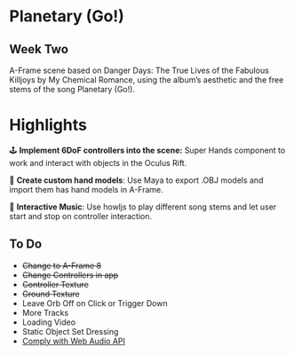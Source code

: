 # Planetary (Go!)

## Week Two

A-Frame scene based on Danger Days: The True Lives of  the Fabulous Killjoys by My Chemical Romance, using the album’s aesthetic and the free stems of the song Planetary (Go!).

# Highlights

🕹 **Implement 6DoF controllers into the scene:** Super Hands component to work and interact with objects in the Oculus Rift.    

🔫 **Create custom hand models**: Use Maya to export .OBJ models and import them has hand models in A-Frame.

💽 **Interactive Music**: Use howljs to play different song stems and let user start and stop on controller interaction.

## To Do

- ~~Change to A-Frame 8~~
- ~~Change Controllers in app~~
- ~~Controller Texture~~
- ~~Ground Texture~~
- Leave Orb Off on Click or Trigger Down
- More Tracks
- Loading Video
- Static Object Set Dressing
- [Comply with Web Audio API](https://developers.google.com/web/updates/2017/09/autoplay-policy-changes#webaudio)
